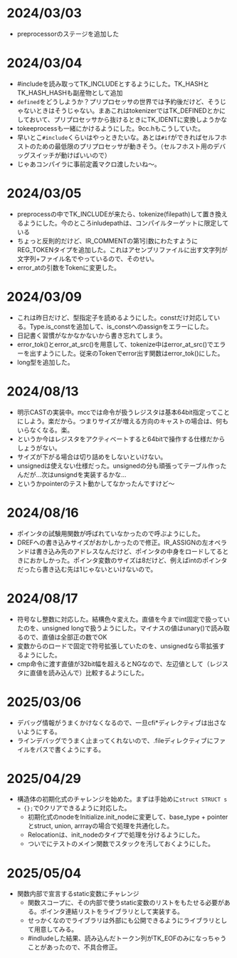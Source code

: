 # 2024/03/03
- preprocessorのステージを追加した

# 2024/03/04
- #includeを読み取ってTK_INCLUDEとするようにした。TK_HASHとTK_HASH_HASHも副産物として追加
- `defined`をどうしようか？プリプロセッサの世界では予約後だけど、そうじゃないときはそうじゃない。まあこれはtokenizerではTK_DEFINEDとかにしておいて、プリプロセッサから抜けるときにTK_IDENTに変換しようかな
- tokeeprocessも一緒にかけるようにした。9cc.hもこうしていた。
- 早いとこ`#include`くらいはやっときたいな。あとは`#if`ができればセルフホストのための最低限のプリプロセッサが動きそう。（セルフホスト用のデバッグスイッチが動けばいいので）
- じゃあコンパイラに事前定義マクロ渡したいね～。

# 2024/03/05
- preprocessの中でTK_INCLUDEが来たら、tokenize(filepath)して置き換えるようにした。今のところinludepathは、コンパイルターゲットに限定している
- ちょっと反則的だけど、IR_COMMENTの第1引数にわたすようにREG_TOKENタイプを追加した。これはアセンブリファイルに出す文字列が文字列+ファイル名でやっているので、そのせい。
- error_atの引数をTokenに変更した。

# 2024/03/09
- これは昨日だけど、型指定子を読めるようにした。constだけ対応している。Type.is_constを追加して、is_constへのassignをエラーにした。
- 日記書く習慣がなかなかないから書き忘れてしまう。
- error_tok()とerror_at_src()を用意して、tokenize中はerror_at_src()でエラーを出すようにした。従来のTokenでerror出す関数はerror_tok()にした。
- long型を追加した。

# 2024/08/13
- 明示CASTの実装中。mccでは命令が扱うレジスタは基本64bit指定ってことにしよう。楽だから。つまりサイズが増える方向のキャストの場合は、何もいらなくなる。楽。
- というか今はレジスタをアクティベートすると64bitで操作する仕様だからしょうがない。
- サイズが下がる場合は切り詰めをしないといけない。
- unsignedは使えない仕様だった。unsignedの分も頑張ってテーブル作ったんだが…次はunsigndを実装するかな…
- というかpointerのテスト動かしてなかったんですけど～

# 2024/08/16
- ポインタの試験用関数が呼ばれていなかったので呼ぶようにした。
- DREFへの書き込みサイズがおかしかったので修正。IR_ASSIGNの左オペランドは書き込み先のアドレスなんだけど、ポインタの中身をロードしてるときにおかしかった。ポインタ変数のサイズは8だけど、例えばintのポインタだったら書き込む先は1じゃないといけないので。

# 2024/08/17
- 符号なし整数に対応した。結構色々変えた。直値を今までint固定で扱っていたのを、unsigned longで扱うようにした。マイナスの値はunary()で読み取るので、直値は全部正の数でOK
- 変数からのロードで固定で符号拡張していたのを、unsignedなら零拡張するようにした。
- cmp命令に渡す直値が32bit幅を超えるとNGなので、左辺値として（レジスタに直値を読み込んで）比較するようにした。

# 2025/03/06
- デバッグ情報がうまくかけなくなるので、一旦cfi*ディレクティブは出さないようにする。
- ラインデバッグでうまく止まってくれないので、.fileディレクティブにファイルをパスで書くようにする。

# 2025/04/29
- 構造体の初期化式のチャレンジを始めた。まずは手始めに`struct STRUCT s = {};`で0クリアできるように対応した。
    - 初期化式のnodeをInitialize.init_nodeに変更して、base_type + pointerとstruct, union, arrrayの場合で処理を共通化した。
    - Relocationは、init_nodeのタイプで処理を分けるようにした。
    - ついでにテストのメイン関数でスタックを汚しておくようにした。

# 2025/05/04
- 関数内部で宣言するstatic変数にチャレンジ
    - 関数スコープに、その内部で使うstatic変数のリストをもたせる必要がある。ポインタ連結リストをライブラリとして実装する。
    - せっかくなのでライブラリは外部にも公開できるようにライブラリとして用意してみる。
    - #indludeした結果、読み込んだトークン列がTK_EOFのみになっちゃうことがあったので、不具合修正。
